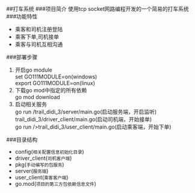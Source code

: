 ##打车系统
###项目简介
使用tcp socket网路编程开发的一个简易的打车系统
###功能特性
<ul>
<li>乘客和司机注册登陆</li>
<li>乘客下单,司机接单</li>
<li>乘客与司机互相沟通</li>
</ul>

###部署步骤
<ol>
<li>
开启go module<br>
set GO111MODULE=on(windows)<br>
export GO111MODULE=on(linux)
</li>
<li>
下载go mod中指定的所有依赖<br>
go mod download
</li>
<li>启动相关服务<br>
go run /trail_didi_3/server/main.go(启动服务端，开启监听)<br
go run />trail_didi_3/driver_client/main.go(启动司机端，开始接单)<br>
go run />trail_didi_3/user_client/main.go(启动乘客端，开始下单)<br>
</li>
</ol>

###目录结构
* config(`相关配置信息初始化目录`)
* driver_client(`司机客户端`)
* pkg(`手动编写的包服务`)
* server(`服务端`)
* user_client(`乘客客户端`)
* go.mod(`项目的第三方包依赖信息文件`)



